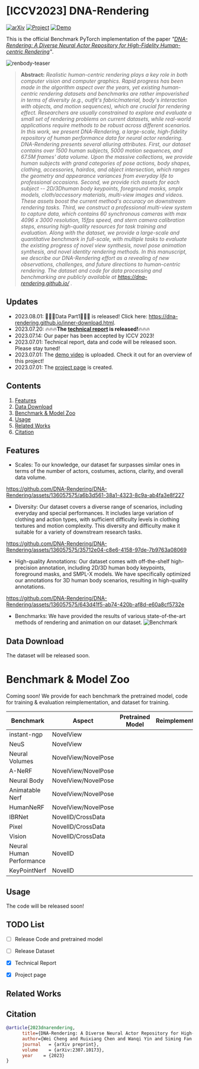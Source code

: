 # [ICCV2023] DNA-Rendering
[![arXiv](https://img.shields.io/badge/arXiv-2307.10173-b31b1b.svg)](https://arxiv.org/abs/2307.10173) <a href="https://dna-rendering.github.io/">
<img alt="Project" src="https://img.shields.io/badge/-Project%20Page-lightgrey?logo=Google%20Chrome&color=informational&logoColor=white"></a> 
<a href="https://youtu.be/C5mtexVS3DU"><img alt="Demo" src="https://img.shields.io/badge/-Demo-ea3323?logo=youtube"></a> 

This is the official Benchmark PyTorch implementation of the paper *"[DNA-Rendering: A Diverse Neural Actor Repository for High-Fidelity Human-centric Rendering]()"*.



![renbody-teaser](https://github.com/DNA-Rendering/DNA-Rendering/assets/136057575/e64b8ca2-2490-46e7-a97e-a7bf05a0e34b)


> 
>
> **Abstract:** *Realistic human-centric rendering plays a key role in both computer vision and computer graphics. Rapid progress has been made in the algorithm aspect over the years, yet existing human-centric rendering datasets and benchmarks are rather impoverished in terms of diversity (e.g., outfit's fabric/material, body's interaction with objects, and motion sequences), which are crucial for rendering effect. Researchers are usually constrained to explore and evaluate a small set of rendering problems on current datasets, while real-world applications require methods to be robust across different scenarios. In this work, we present DNA-Rendering, a large-scale, high-fidelity repository of human performance data for neural actor rendering.
DNA-Rendering presents several alluring attributes. First, our dataset contains over 1500 human subjects, 5000 motion sequences, and 67.5M frames' data volume. Upon the massive collections, we provide human subjects with grand categories of pose actions, body shapes, clothing, accessories, hairdos, and object intersection,  which ranges the geometry and appearance variances from everyday life to professional occasions. Second, we provide rich assets for each subject -- 2D/3Dhuman body keypoints, foreground masks,  smplx models, cloth/accessory materials, multi-view images and videos. These assets boost the current method's accuracy on downstream rendering tasks. Third, we construct a professional multi-view system to capture data, which contains 60 synchronous cameras with max 4096 x 3000 resolution, 15fps speed, and stern camera calibration steps, ensuring high-quality resources for task training and evaluation.
Along with the dataset, we provide a large-scale and quantitative benchmark in full-scale, with multiple tasks to evaluate the existing progress of novel view synthesis, novel pose animation synthesis, and novel identity rendering methods. In this manuscript, we describe our DNA-Rendering effort as a revealing of new observations, challenges, and future directions to human-centric rendering. The dataset and code for data processing and benchmarking are publicly available at https://dna-rendering.github.io/ .* <br>

## Updates
- 2023.08.01: 🍮🍮🍮Data Part1🍮🍮🍮 is released! Click here: https://dna-rendering.github.io/inner-download.html.
- 2023.07.20: :fire::fire::fire:**The [technical report](https://arxiv.org/abs/2307.10173) is released!**:fire::fire::fire:
- 2023.07.14: Our paper has been accepted by ICCV 2023!
- 2023.07.01: Technical report, data and code will be released soon. Please stay tuned!
- 2023.07.01: The [demo video](https://www.youtube.com/watch?v=C5mtexVS3DU) is uploaded. Check it out for an overview of this project!
- 2023.07.01: The [project page](https://dna-rendering.github.io/) is created.


## Contents
1. [Features](#features)
2. [Data Download](#Data-Download)
3. [Benchmark & Model Zoo](#Benchmark-&-Model-Zoo)
4. [Usage](#Usage)
5. [Related Works](#Related-Works)
6. [Citation](#citation)
<!--6. [Acknowlegement](#Acknowlegement)-->


## Features
* Scales: To our knowledge, our dataset far surpasses similar ones in terms of the number of actors, costumes, actions, clarity, and overall data volume.
  
https://github.com/DNA-Rendering/DNA-Rendering/assets/136057575/a6b3d561-38a1-4323-8c9a-ab4fa3e8f227
* Diversity: Our dataset covers a diverse range of scenarios, including everyday and special performances. It includes large variation of clothing and action types, with sufficient difficulty levels in clothing textures and motion complexity. This diversity and difficulty make it suitable for a variety of downstream research tasks.


https://github.com/DNA-Rendering/DNA-Rendering/assets/136057575/35712e04-c8e6-4158-97de-7b9763a08069
* High-quality Annotations: Our dataset comes with off-the-shelf high-precision annotation, including 2D/3D human body keypoints, foreground masks, and SMPL-X models. We have specifically optimized our annotations for 3D human body scenarios, resulting in high-quality annotations.

https://github.com/DNA-Rendering/DNA-Rendering/assets/136057575/643d41f5-ab74-420b-af8d-e60a8cf5732e
* Benchmarks: We have provided the results of various state-of-the-art methods of rendering and animation on our dataset.
![Benchmark](https://github.com/DNA-Rendering/DNA-Rendering/assets/136057575/f4bd098a-48c9-4645-b65b-78e8760b8b5a)

## Data Download
The dataset will be released soon.

# Benchmark & Model Zoo

Coming soon! We provide for each benchmark the pretrained model, code for training & evaluation reimplementation, and dataset for training.

| Benchmark                          | Aspect                           | Pretrained Model                                                | Reimplementation                     | Dataset                          |
| -------------------------------    | -------------------------------  | ------------------------------------------------------------ | ---------------- | -------------------------------------------- |
| instant-ngp    | NovelView             |  | | |
| NeuS           | NovelView             |  | | |
| Neural Volumes | NovelView/NovelPose   |  | | |
| A-NeRF         | NovelView/NovelPose   |  | | |
| Neural Body    | NovelView/NovelPose   |  | | |
| Animatable Nerf| NovelView/NovelPose   |  | | |
| HumanNeRF      | NovelView/NovelPose   |  | | |
| IBRNet         | NovelID/CrossData     |  | | |
| Pixel          | NovelID/CrossData     |  | | |
| Vision         | NovelID/CrossData     |  | | |
| Neural Human Performance   | NovelID   |  | | |
| KeyPointNerf   | NovelID               |  | | |

## Usage
The code will be released soon!

## TODO List

- [ ] Release Code and pretrained model
- [ ] Release Dataset
- [x] Technical Report
- [x] Project page


## Related Works
## Citation

```bibtex
@article{2023dnarendering,
      title={DNA-Rendering: A Diverse Neural Actor Repository for High-Fidelity Human-centric Rendering}, 
      author={Wei Cheng and Ruixiang Chen and Wanqi Yin and Siming Fan and Keyu Chen and Honglin He and Huiwen Luo and Zhongang Cai and Jingbo Wang and Yang Gao and Zhengming Yu and Zhengyu Lin and Daxuan Ren and Lei Yang and Ziwei Liu and Chen Change Loy and Chen Qian and Wayne Wu and Dahua Lin and Bo Dai and Kwan-Yee Lin},
      journal   = {arXiv preprint},
      volume    = {arXiv:2307.10173},
      year    = {2023}
}
```
<!-- ## Acknowlegement -->

